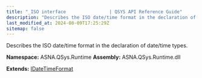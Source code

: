```yaml
---
title: "_ISO interface                | QSYS API Reference Guide"
description: "Describes the ISO date/time format in the declaration of date/time types. "
last_modified_at: 2024-08-09T17:25:29Z
sitemap: false
---
```


Describes the ISO date/time format in the declaration of date/time types.

**Namespace:** ASNA.QSys.Runtime
**Assembly:** ASNA.QSys.Runtime.dll

**Extends:** [IDateTimeFormat](/reference/runtime/qsys-runtime/i-date-time-format.html)
<br>
<br>
